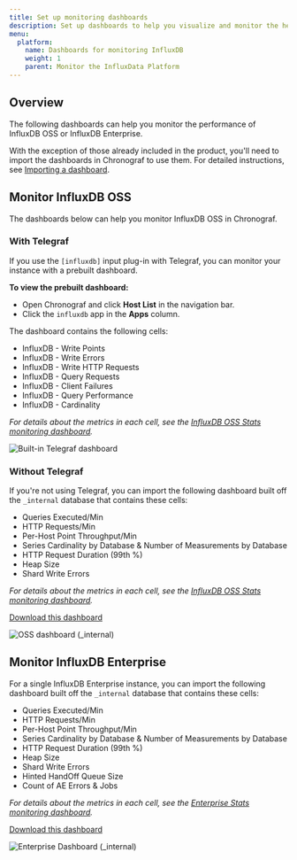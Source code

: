 ```yaml
---
title: Set up monitoring dashboards
description: Set up dashboards to help you visualize and monitor the health and performance of your InfluxData TICK stack.
menu:
  platform:
    name: Dashboards for monitoring InfluxDB
    weight: 1
    parent: Monitor the InfluxData Platform
---
```

## Overview

The following dashboards can help you monitor the performance of InfluxDB OSS or InfluxDB Enterprise.

With the exception of those already included in the product, you'll need to import the dashboards in Chronograf to use them.
For detailed instructions, see [Importing a dashboard](/chronograf/latest/administration/import-export-dashboards/#importing-a-dashboard).

## Monitor InfluxDB OSS

The dashboards below can help you monitor InfluxDB OSS in Chronograf.

### With Telegraf
If you use the `[influxdb]` input plug-in with Telegraf, you can monitor your instance with a prebuilt dashboard.

**To view the prebuilt dashboard:**  

* Open Chronograf and click **Host List** in the navigation bar.
* Click the `influxdb` app in the **Apps** column.

The dashboard contains the following cells:  

* InfluxDB - Write Points
* InfluxDB - Write Errors
* InfluxDB - Write HTTP Requests
* InfluxDB - Query Requests
* InfluxDB - Client Failures
* InfluxDB - Query Performance
* InfluxDB - Cardinality

_For details about the metrics in each cell, see the [InfluxDB OSS Stats monitoring dashboard](/platform/monitoring/monitoring-dashboards/dashboard-oss-monitoring)._

![Built-in Telegraf dashboard](/img/platform/platform-dashboard-oss-telegraf.png)

### Without Telegraf

If you're not using Telegraf, you can import the following dashboard built off the `_internal` database that contains these cells:

* Queries Executed/Min
* HTTP Requests/Min
* Per-Host Point Throughput/Min
* Series Cardinality by Database & Number of Measurements by Database
* HTTP Request Duration (99th %)
* Heap Size
* Shard Write Errors

_For details about the metrics in each cell, see the [InfluxDB OSS Stats monitoring dashboard](/platform/monitoring/monitoring-dashboards/dashboard-oss-monitoring)._

<a class="btn download" href="/downloads/dashboard-influxdb-oss-stats_internal.json" target="\_blank">Download this dashboard</a>

![OSS dashboard (_internal)](/img/platform/platform-dashboard-oss-internal.png)

## Monitor InfluxDB Enterprise

For a single InfluxDB Enterprise instance, you can import the following dashboard built off the `_internal` database that contains these cells:

* Queries Executed/Min
* HTTP Requests/Min
* Per-Host Point Throughput/Min
* Series Cardinality by Database & Number of Measurements by Database
* HTTP Request Duration (99th %)
* Heap Size
* Shard Write Errors
* Hinted HandOff Queue Size
* Count of AE Errors & Jobs

_For details about the metrics in each cell, see the [Enterprise Stats monitoring dashboard](/platform/monitoring/monitoring-dashboards/dashboard-enterprise-monitoring)._

<a class="btn download" href="/downloads/dashboard-influxdb-enterprise-cluster-stats_internal.json" target="\_blank">Download this dashboard</a>

![Enterprise Dashboard (_internal)](/img/platform/platform-dashboard-enterprise-internal.png.png)
